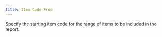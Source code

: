 ```yaml
---
title: Item Code From
---
```



Specify the starting item code for the range of items to be included  in the report.
